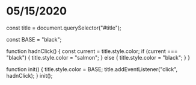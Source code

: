 # 05/15/2020

const title = document.querySelector("#title");

const BASE = "black";

function hadnClick() {
  const current = title.style.color;
  if (current === "black") {
    title.style.color = "salmon";
  } else {
    title.style.color = "black";
  }
}

function init() {
  title.style.color = BASE;
  title.addEventListener("click", hadnClick);
}
init();
